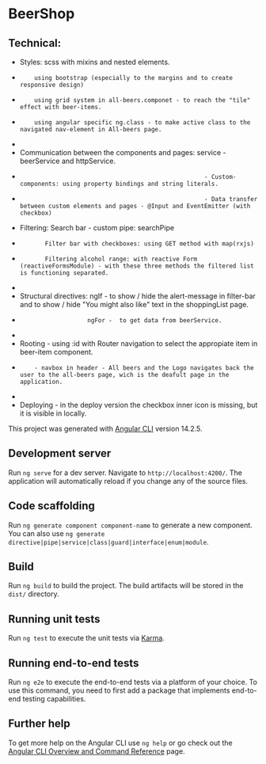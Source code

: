 # BeerShop

## Technical: 
- Styles: scss with mixins and nested elements.
-         using bootstrap (especially to the margins and to create responsive design)
-         using grid system in all-beers.componet - to reach the "tile" effect with beer-items.
-         using angular specific ng.class - to make active class to the navigated nav-element in All-beers page.
-         
- Communication between the components and pages: service - beerService and httpService.
-                                                         - Custom-components: using property bindings and string literals.
-                                                         - Data transfer between custom elements and pages - @Input and EventEmitter (with checkbox)

- Filtering: Search bar - custom pipe: searchPipe
-            Filter bar with checkboxes: using GET method with map(rxjs)
-            Filtering alcohol range: with reactive Form (reactiveFormsModule) - with these three methods the filtered list is functioning separated.
-            
- Structural directives: ngIf - to show / hide the alert-message in filter-bar and to show / hide "You might also like" text in the shoppingList page.
-                        ngFor -  to get data from beerService.
-                        
- Rooting - using :id with Router navigation to select the appropiate item in beer-item component.
-         - navbox in header - All beers and the Logo navigates back the user to the all-beers page, wich is the deafult page in the application.
-
- Deploying - in the deploy version the checkbox inner icon is missing, but it is visible in locally.






This project was generated with [Angular CLI](https://github.com/angular/angular-cli) version 14.2.5.

## Development server

Run `ng serve` for a dev server. Navigate to `http://localhost:4200/`. The application will automatically reload if you change any of the source files.

## Code scaffolding

Run `ng generate component component-name` to generate a new component. You can also use `ng generate directive|pipe|service|class|guard|interface|enum|module`.

## Build

Run `ng build` to build the project. The build artifacts will be stored in the `dist/` directory.

## Running unit tests

Run `ng test` to execute the unit tests via [Karma](https://karma-runner.github.io).

## Running end-to-end tests

Run `ng e2e` to execute the end-to-end tests via a platform of your choice. To use this command, you need to first add a package that implements end-to-end testing capabilities.

## Further help

To get more help on the Angular CLI use `ng help` or go check out the [Angular CLI Overview and Command Reference](https://angular.io/cli) page.
